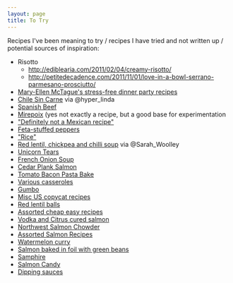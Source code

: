 ```yaml
---
layout: page
title: To Try
---
```


Recipes I've been meaning to try / recipes I have tried and not written up / potential sources of inspiration:

* Risotto
    * http://ediblearia.com/2011/02/04/creamy-risotto/
    * http://petitedecadence.com/2011/11/01/love-in-a-bowl-serrano-parmesano-prosciutto/
* [Mary-Ellen McTague's stress-free dinner party recipes](http://www.theguardian.com/lifeandstyle/2014/jun/13/easy-dinner-party-recipes-mary-ellen-mctague)
* [Chile Sin Carne](http://principiagastronomica.com/post/5) via @hyper_linda
* [Spanish Beef](http://www.goodtoknow.co.uk/recipes/531276/spanish-beef)
* [Mirepoix](https://en.wikipedia.org/wiki/Mirepoix_%28cuisine%29) (yes not exactly a recipe, but a good base for experimentation
* ["Definitely not a Mexican recipe"](http://www.drmaciver.com/2014/08/definitely-not-a-mexican-recipe/)
* [Feta-stuffed peppers](http://www.tasteofhome.com/recipes/feta-stuffed-peppers)
* ["Rice"](http://www.reddit.com/r/Frugal/comments/2dga1n/what_are_some_recipes_with_beans_and_rice/cjp9dlp)
* [Red lentil, chickpea and chilli soup](http://www.bbcgoodfood.com/recipes/333614/red-lentil-chickpea-and-chilli-soup) via @Sarah_Woolley
* [Unicorn Tears](https://medium.com/stuff-and-more-stuff/making-a-unicorn-tear-dc25dd9a1c79)
* [French Onion Soup](http://www.reddit.com/r/Cooking/comments/2ea7l9/french_onion_soup/)
* [Cedar Plank Salmon](http://www.foodnetwork.com/recipes/cedar-plank-salmon-recipe.html)
* [Tomato Bacon Pasta Bake](http://allrecipes.co.uk/recipe/32210/tomato-and-bacon-penne-pasta-bake.aspx)
* [Various casseroles](https://www.reddit.com/r/Cooking/comments/2gag05/whats_your_go_to_casserole_recipe/)
* [Gumbo](http://www.artofmanliness.com/2014/10/31/gumbo-yall-the-lowdown-on-making-this-louisana-classic/)
* [Misc US copycat recipes](https://www.reddit.com/r/Cooking/comments/2l9i9w/whats_your_favorite_copycat_recipe/)
* [Red lentil balls](https://www.reddit.com/r/Cooking/comments/2l626l/one_of_my_favorite_turkish_recipes_mercimek/)
* [Assorted cheap easy recipes](https://imgur.com/gallery/FDlR2)
* [Vodka and Citrus cured salmon](http://www.foodnetwork.com/recipes/emeril-lagasse/vodka-and-citrus-cured-salmon-recipe.html)
* [Northwest Salmon Chowder](http://www.tasteofhome.com/recipes/northwest-salmon-chowder)
* [Assorted Salmon Recipes](https://www.reddit.com/r/Cooking/comments/2m9aqv/r_cooking_i_have_happened_upon_about_10_pounds_of/)
* [Watermelon curry](http://fxcuisine.com/Default.asp?language=2&Display=90&resolution=high)
* [Salmon baked in foil with green beans](http://www.jamieshomecookingskills.com/recipe.php?title=salmon-baked-in-a-foil-parcel-with-green-beans-and)
* [Samphire](http://www.bbc.co.uk/food/recipes/saltandpepperbuttere_88854)
* [Salmon Candy](https://imgur.com/a/W7iaB)
* [Dipping sauces](https://www.reddit.com/r/Cooking/comments/2p995f/dipping_sauces_for_steamed_vegetables/)
